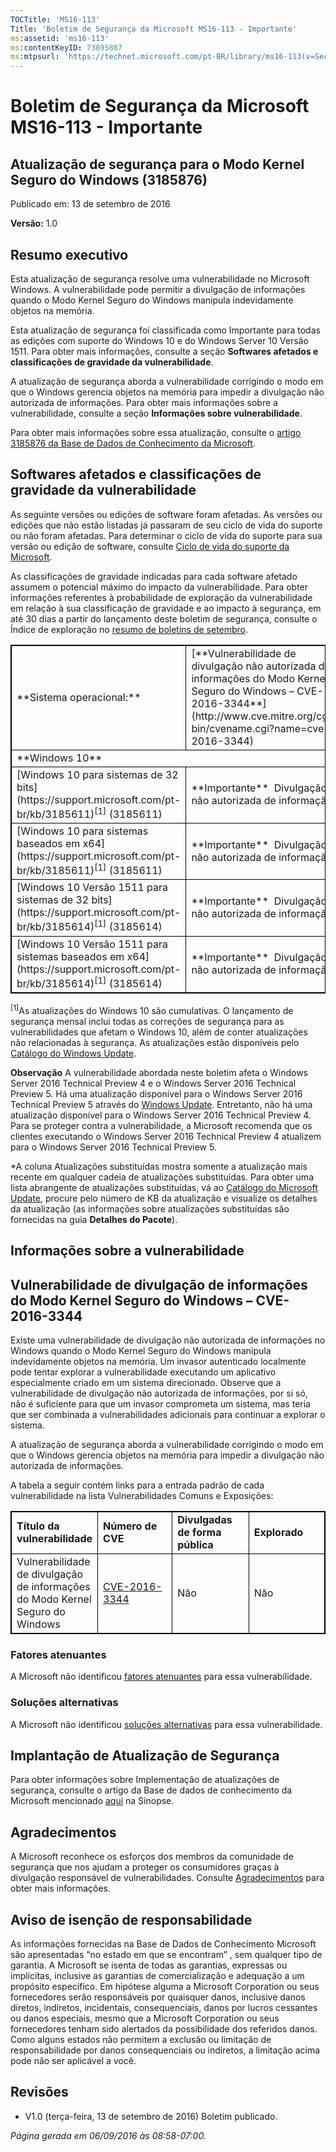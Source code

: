 ```yaml
---
TOCTitle: 'MS16-113'
Title: 'Boletim de Segurança da Microsoft MS16-113 - Importante'
ms:assetid: 'ms16-113'
ms:contentKeyID: 73895887
ms:mtpsurl: 'https://technet.microsoft.com/pt-BR/library/ms16-113(v=Security.10)'
---
```

Boletim de Segurança da Microsoft MS16-113 - Importante
=======================================================

Atualização de segurança para o Modo Kernel Seguro do Windows (3185876)
-----------------------------------------------------------------------

Publicado em: 13 de setembro de 2016

**Versão:** 1.0

Resumo executivo
----------------

<span id="sectionToggle0"></span>
Esta atualização de segurança resolve uma vulnerabilidade no Microsoft Windows. A vulnerabilidade pode permitir a divulgação de informações quando o Modo Kernel Seguro do Windows manipula indevidamente objetos na memória.

Esta atualização de segurança foi classificada como Importante para todas as edições com suporte do Windows 10 e do Windows Server 10 Versão 1511. Para obter mais informações, consulte a seção **Softwares afetados e classificações de gravidade da vulnerabilidade**.

A atualização de segurança aborda a vulnerabilidade corrigindo o modo em que o Windows gerencia objetos na memória para impedir a divulgação não autorizada de informações. Para obter mais informações sobre a vulnerabilidade, consulte a seção **Informações sobre vulnerabilidade**.

<span id="KBArticle"></span>
Para obter mais informações sobre essa atualização, consulte o [artigo 3185876 da Base de Dados de Conhecimento da Microsoft](https://support.microsoft.com/pt-br/kb/3185876).

Softwares afetados e classificações de gravidade da vulnerabilidade
-------------------------------------------------------------------

<span id="sectionToggle1"></span>
As seguinte versões ou edições de software foram afetadas. As versões ou edições que não estão listadas já passaram de seu ciclo de vida do suporte ou não foram afetadas. Para determinar o ciclo de vida do suporte para sua versão ou edição de software, consulte [Ciclo de vida do suporte da Microsoft](http://go.microsoft.com/fwlink/?linkid=21742).

As classificações de gravidade indicadas para cada software afetado assumem o potencial máximo do impacto da vulnerabilidade. Para obter informações referentes à probabilidade de exploração da vulnerabilidade em relação à sua classificação de gravidade e ao impacto à segurança, em até 30 dias a partir do lançamento deste boletim de segurança, consulte o Índice de exploração no [resumo de boletins de setembro](https://technet.microsoft.com/pt-br/library/security/ms16-sep).

 
<p></p>
<p> </p>
<table style="border:1px solid black;">
<tr>
<td style="border:1px solid black;">
**Sistema operacional:**

</td>
<td style="border:1px solid black;">
[**Vulnerabilidade de divulgação não autorizada de informações do Modo Kernel Seguro do Windows – CVE-2016-3344**](http://www.cve.mitre.org/cgi-bin/cvename.cgi?name=cve-2016-3344)

</td>
<td style="border:1px solid black;">
**Atualizações substituídas\***

</td>
</tr>
<tr>
<td style="border:1px solid black;" colspan="3">
**Windows 10**

</td>
</tr>
<tr>
<td style="border:1px solid black;">
[Windows 10 para sistemas de 32 bits](https://support.microsoft.com/pt-br/kb/3185611)<sup>[1]</sup>
(3185611)

</td>
<td style="border:1px solid black;">
**Importante**   
Divulgação não autorizada de informação

</td>
<td style="border:1px solid black;">
[3176492](https://support.microsoft.com/pt-br/kb/3176492)

</td>
</tr>
<tr>
<td style="border:1px solid black;">
[Windows 10 para sistemas baseados em x64](https://support.microsoft.com/pt-br/kb/3185611)<sup>[1]</sup>
(3185611)

</td>
<td style="border:1px solid black;">
**Importante**   
Divulgação não autorizada de informação

</td>
<td style="border:1px solid black;">
[3176492](https://support.microsoft.com/pt-br/kb/3176492)

</td>
</tr>
<tr>
<td style="border:1px solid black;">
[Windows 10 Versão 1511 para sistemas de 32 bits](https://support.microsoft.com/pt-br/kb/3185614)<sup>[1]</sup>
(3185614)

</td>
<td style="border:1px solid black;">
**Importante**   
Divulgação não autorizada de informação

</td>
<td style="border:1px solid black;">
[3176493](https://support.microsoft.com/pt-br/kb/3176493)

</td>
</tr>
<tr>
<td style="border:1px solid black;">
[Windows 10 Versão 1511 para sistemas baseados em x64](https://support.microsoft.com/pt-br/kb/3185614)<sup>[1]</sup>
(3185614)

</td>
<td style="border:1px solid black;">
**Importante**   
Divulgação não autorizada de informação

</td>
<td style="border:1px solid black;">
[3176493](https://support.microsoft.com/pt-br/kb/3176493)

</td>
</tr>
</table>

<p></p>

 
<sup>[1]</sup>As atualizações do Windows 10 são cumulativas. O lançamento de segurança mensal inclui todas as correções de segurança para as vulnerabilidades que afetam o Windows 10, além de conter atualizações não relacionadas à segurança. As atualizações estão disponíveis pelo [Catálogo do Windows Update](http://catalog.update.microsoft.com/v7/site/home.aspx).

**Observação** A vulnerabilidade abordada neste boletim afeta o Windows Server 2016 Technical Preview 4 e o Windows Server 2016 Technical Preview 5. Há uma atualização disponível para o Windows Server 2016 Technical Preview 5 através do [Windows Update](http://go.microsoft.com/fwlink/?linkid=21130). Entretanto, não há uma atualização disponível para o Windows Server 2016 Technical Preview 4. Para se proteger contra a vulnerabilidade, a Microsoft recomenda que os clientes executando o Windows Server 2016 Technical Preview 4 atualizem para o Windows Server 2016 Technical Preview 5.

\*A coluna Atualizações substituídas mostra somente a atualização mais recente em qualquer cadeia de atualizações substituídas. Para obter uma lista abrangente de atualizações substituídas, vá ao [Catálogo do Microsoft Update](http://catalog.update.microsoft.com/v7/site/home.aspx), procure pelo número de KB da atualização e visualize os detalhes da atualização (as informações sobre atualizações substituídas são fornecidas na guia **Detalhes do Pacote**).

Informações sobre a vulnerabilidade
-----------------------------------

<span id="sectionToggle2"></span>
Vulnerabilidade de divulgação de informações do Modo Kernel Seguro do Windows – CVE-2016-3344
---------------------------------------------------------------------------------------------

Existe uma vulnerabilidade de divulgação não autorizada de informações no Windows quando o Modo Kernel Seguro do Windows manipula indevidamente objetos na memória. Um invasor autenticado localmente pode tentar explorar a vulnerabilidade executando um aplicativo especialmente criado em um sistema direcionado. Observe que a vulnerabilidade de divulgação não autorizada de informações, por si só, não é suficiente para que um invasor comprometa um sistema, mas teria que ser combinada a vulnerabilidades adicionais para continuar a explorar o sistema.

A atualização de segurança aborda a vulnerabilidade corrigindo o modo em que o Windows gerencia objetos na memória para impedir a divulgação não autorizada de informações.

A tabela a seguir contém links para a entrada padrão de cada vulnerabilidade na lista Vulnerabilidades Comuns e Exposições:

 
<p></p>
<p> </p>
<table style="border:1px solid black;">
<colgroup>
<col width="25%" />
<col width="25%" />
<col width="25%" />
<col width="25%" />
</colgroup>
<tbody>
<tr class="odd">
<td style="border:1px solid black;"><strong>Título da vulnerabilidade</strong></td>
<td style="border:1px solid black;"><strong>Número de CVE</strong></td>
<td style="border:1px solid black;"><strong>Divulgadas de forma pública</strong></td>
<td style="border:1px solid black;"><strong>Explorado</strong></td>
</tr>
<tr class="even">
<td style="border:1px solid black;">Vulnerabilidade de divulgação de informações do Modo Kernel Seguro do Windows</td>
<td style="border:1px solid black;"><a href="http://www.cve.mitre.org/cgi-bin/cvename.cgi?name=cve-2016-3344">CVE-2016-3344</a></td>
<td style="border:1px solid black;">Não</td>
<td style="border:1px solid black;">Não</td>
</tr>
</tbody>
</table>

<p></p>

  
### Fatores atenuantes
  
A Microsoft não identificou [fatores atenuantes](https://technet.microsoft.com/pt-br/library/security/dn848375.aspx) para essa vulnerabilidade.
  
### Soluções alternativas
  
A Microsoft não identificou [soluções alternativas](https://technet.microsoft.com/pt-br/library/security/dn848375.aspx) para essa vulnerabilidade.
  
Implantação de Atualização de Segurança  
---------------------------------------
  
<span id="sectionToggle3"></span>
Para obter informações sobre Implementação de atualizações de segurança, consulte o artigo da Base de dados de conhecimento da Microsoft mencionado [aqui](#kbarticle) na Sinopse.
  
Agradecimentos  
--------------
  
<span id="sectionToggle4"></span>
A Microsoft reconhece os esforços dos membros da comunidade de segurança que nos ajudam a proteger os consumidores graças à divulgação responsável de vulnerabilidades. Consulte [Agradecimentos](https://technet.microsoft.com/pt-br/library/security/mt674627.aspx) para obter mais informações.
  
Aviso de isenção de responsabilidade  
------------------------------------
  
<span id="sectionToggle5"></span>
As informações fornecidas na Base de Dados de Conhecimento Microsoft são apresentadas “no estado em que se encontram” , sem qualquer tipo de garantia. A Microsoft se isenta de todas as garantias, expressas ou implícitas, inclusive as garantias de comercialização e adequação a um propósito específico. Em hipótese alguma a Microsoft Corporation ou seus fornecedores serão responsáveis por quaisquer danos, inclusive danos diretos, indiretos, incidentais, consequenciais, danos por lucros cessantes ou danos especiais, mesmo que a Microsoft Corporation ou seus fornecedores tenham sido alertados da possibilidade dos referidos danos. Como alguns estados não permitem a exclusão ou limitação de responsabilidade por danos consequenciais ou indiretos, a limitação acima pode não ser aplicável a você.
  
Revisões  
--------
  
<span id="sectionToggle6"></span>
-   V1.0 (terça-feira, 13 de setembro de 2016) Boletim publicado.
  
*Página gerada em 06/09/2016 às 08:58-07:00.*

